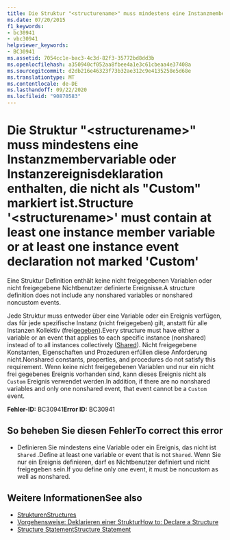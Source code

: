 ```yaml
---
title: Die Struktur "<structurename>" muss mindestens eine Instanzmembervariable oder Instanzereignisdeklaration enthalten, die nicht als "Custom" markiert ist.
ms.date: 07/20/2015
f1_keywords:
- bc30941
- vbc30941
helpviewer_keywords:
- BC30941
ms.assetid: 7054cc1e-bac3-4c3d-82f3-35772bd8dd3b
ms.openlocfilehash: a350940cf052aa8fbee4a1e3c61cbeaa4e37408a
ms.sourcegitcommit: d2db216e46323f73b32ae312c9e4135258e5d68e
ms.translationtype: MT
ms.contentlocale: de-DE
ms.lasthandoff: 09/22/2020
ms.locfileid: "90870583"
---
```

# <a name="structure-structurename-must-contain-at-least-one-instance-member-variable-or-at-least-one-instance-event-declaration-not-marked-custom"></a><span data-ttu-id="6b5c0-102">Die Struktur "\<structurename>" muss mindestens eine Instanzmembervariable oder Instanzereignisdeklaration enthalten, die nicht als "Custom" markiert ist.</span><span class="sxs-lookup"><span data-stu-id="6b5c0-102">Structure '\<structurename>' must contain at least one instance member variable or at least one instance event declaration not marked 'Custom'</span></span>

<span data-ttu-id="6b5c0-103">Eine Struktur Definition enthält keine nicht freigegebenen Variablen oder nicht freigegebene Nichtbenutzer definierte Ereignisse.</span><span class="sxs-lookup"><span data-stu-id="6b5c0-103">A structure definition does not include any nonshared variables or nonshared noncustom events.</span></span>  
  
 <span data-ttu-id="6b5c0-104">Jede Struktur muss entweder über eine Variable oder ein Ereignis verfügen, das für jede spezifische Instanz (nicht freigegeben) gilt, anstatt für alle Instanzen Kollektiv (frei[gegeben](../modifiers/shared.md)).</span><span class="sxs-lookup"><span data-stu-id="6b5c0-104">Every structure must have either a variable or an event that applies to each specific instance (nonshared) instead of to all instances collectively ([Shared](../modifiers/shared.md)).</span></span> <span data-ttu-id="6b5c0-105">Nicht freigegebene Konstanten, Eigenschaften und Prozeduren erfüllen diese Anforderung nicht.</span><span class="sxs-lookup"><span data-stu-id="6b5c0-105">Nonshared constants, properties, and procedures do not satisfy this requirement.</span></span> <span data-ttu-id="6b5c0-106">Wenn keine nicht freigegebenen Variablen und nur ein nicht frei gegebenes Ereignis vorhanden sind, kann dieses Ereignis nicht als `Custom` Ereignis verwendet werden.</span><span class="sxs-lookup"><span data-stu-id="6b5c0-106">In addition, if there are no nonshared variables and only one nonshared event, that event cannot be a `Custom` event.</span></span>  
  
 <span data-ttu-id="6b5c0-107">**Fehler-ID:** BC30941</span><span class="sxs-lookup"><span data-stu-id="6b5c0-107">**Error ID:** BC30941</span></span>  
  
## <a name="to-correct-this-error"></a><span data-ttu-id="6b5c0-108">So beheben Sie diesen Fehler</span><span class="sxs-lookup"><span data-stu-id="6b5c0-108">To correct this error</span></span>  
  
- <span data-ttu-id="6b5c0-109">Definieren Sie mindestens eine Variable oder ein Ereignis, das nicht ist `Shared` .</span><span class="sxs-lookup"><span data-stu-id="6b5c0-109">Define at least one variable or event that is not `Shared`.</span></span> <span data-ttu-id="6b5c0-110">Wenn Sie nur ein Ereignis definieren, darf es Nichtbenutzer definiert und nicht freigegeben sein.</span><span class="sxs-lookup"><span data-stu-id="6b5c0-110">If you define only one event, it must be noncustom as well as nonshared.</span></span>  
  
## <a name="see-also"></a><span data-ttu-id="6b5c0-111">Weitere Informationen</span><span class="sxs-lookup"><span data-stu-id="6b5c0-111">See also</span></span>

- [<span data-ttu-id="6b5c0-112">Strukturen</span><span class="sxs-lookup"><span data-stu-id="6b5c0-112">Structures</span></span>](../../programming-guide/language-features/data-types/structures.md)
- [<span data-ttu-id="6b5c0-113">Vorgehensweise: Deklarieren einer Struktur</span><span class="sxs-lookup"><span data-stu-id="6b5c0-113">How to: Declare a Structure</span></span>](../../programming-guide/language-features/data-types/how-to-declare-a-structure.md)
- [<span data-ttu-id="6b5c0-114">Structure Statement</span><span class="sxs-lookup"><span data-stu-id="6b5c0-114">Structure Statement</span></span>](../statements/structure-statement.md)
